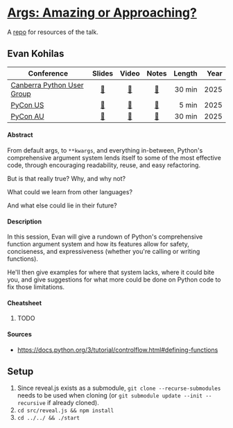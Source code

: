 # [Args: Amazing or Approaching?](https://ekohilas.github.io/args-amazing-or-approaching)

A [repo](https://github.com/ekohilas/args-amazing-or-approaching) for resources of the talk.

## Evan Kohilas

| Conference | Slides | Video | Notes | Length | Year |
|------------|:------:|:-----:|:-----:|-------:|-----:|
| [Canberra Python User Group](https://www.meetup.com/canberra-python-meetup-group/) | [🔗](https://ekohilas.github.io/args-amazing-or-approaching/canberra-python-2025) | [🔗](https://youtube.com/watch?v=xH2qPTn2ybk) | [🔗](https://www.meetup.com/canberra-python-meetup-group/events/305683255/?eventOrigin=home_next_event_you_are_hosting) | 30 min | 2025 |
| [PyCon US](https://us.pycon.org) | [🔗](https://ekohilas.github.io/args-amazing-or-approaching/pycon-us-2025-lightning) | [🔗](https://youtu.be/lXngPPRaqGg?t=315) | [🔗](https://us.pycon.org/2025) | 5 min | 2025 |
| [PyCon AU](https://pycon.org.au) | [🔗](https://ekohilas.github.io/args-amazing-or-approaching/pycon-au-2025) | [🔗]() | [🔗](https://pycon.org.au/2025) | 30 min | 2025 |



#### Abstract
From default args, to `**kwargs`, and everything in-between, Python's comprehensive argument system lends itself to some of the most effective code, through encouraging readability, reuse, and easy refactoring.

But is that really true? Why, and why not?

What could we learn from other languages?

And what else could lie in their future?  

#### Description
In this session, Evan will give a rundown of Python's comprehensive function argument system and how its features allow for safety, conciseness, and expressiveness (whether you're calling or writing functions).

He'll then give examples for where that system lacks, where it could bite you, and give suggestions for what more could be done on Python code to fix those limitations.

#### Cheatsheet
1. TODO

#### Sources
- https://docs.python.org/3/tutorial/controlflow.html#defining-functions

## Setup 
1. Since reveal.js exists as a submodule, `git clone --recurse-submodules` needs to be used when cloning (or `git submodule update --init --recursive` if already cloned).
2. `cd src/reveal.js && npm install`
3. `cd ../../ && ./start`
